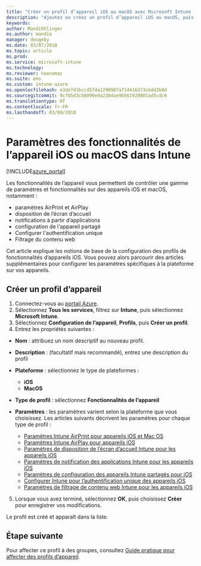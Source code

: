 ```yaml
---
title: "Créer un profil d’appareil iOS ou macOS avec Microsoft Intune - Azure | Microsoft Docs"
description: "Ajoutez ou créez un profil d’appareil iOS ou macOS, puis configurez les paramètres pour AirPrint, AirPlay, disposition de l’écran d’accueil, notifications des applications, appareil partagé, authentification unique et paramètres de filtre de contenu web dans Microsoft Intune"
keywords: 
author: MandiOhlinger
ms.author: mandia
manager: dougeby
ms.date: 03/07/2018
ms.topic: article
ms.prod: 
ms.service: microsoft-intune
ms.technology: 
ms.reviewer: heenamac
ms.suite: ems
ms.custom: intune-azure
ms.openlocfilehash: e3de7d1bccd57da1290987a714416373cbdd2b0d
ms.sourcegitcommit: 9cf05d3cb8099e4a238dae9b561920801ad5cdc6
ms.translationtype: HT
ms.contentlocale: fr-FR
ms.lasthandoff: 03/09/2018
---
```

# <a name="add-ios-or-macos-device-feature-settings-in-intune"></a>Paramètres des fonctionnalités de l’appareil iOS ou macOS dans Intune

[!INCLUDE[azure_portal](./includes/azure_portal.md)]

Les fonctionnalités de l’appareil vous permettent de contrôler une gamme de paramètres et fonctionnalités sur des appareils iOS et macOS, notamment :

- paramètres AirPrint et AirPlay
- disposition de l’écran d’accueil
- notifications à partir d’applications
- configuration de l'appareil partagé
- Configurer l'authentification unique
- Filtrage du contenu web

Cet article explique les notions de base de la configuration des profils de fonctionnalités d’appareils iOS. Vous pouvez alors parcourir des articles supplémentaires pour configurer les paramètres spécifiques à la plateforme sur vos appareils.

## <a name="create-a-device-profile"></a>Créer un profil d’appareil

1. Connectez-vous au [portail Azure](https://portal.azure.com).
2. Sélectionnez **Tous les services**, filtrez sur **Intune**, puis sélectionnez **Microsoft Intune**.
3. Sélectionnez **Configuration de l’appareil**, **Profils**, puis **Créer un profil**.
4. Entrez les propriétés suivantes :

  - **Nom** : attribuez un nom descriptif au nouveau profil.
  - **Description** : (facultatif mais recommandé), entrez une description du profil
  - **Plateforme** : sélectionnez le type de plateformes :
    - **iOS**
    - **MacOS**
  - **Type de profil** : sélectionnez **Fonctionnalités de l’appareil**
  - **Paramètres** : les paramètres varient selon la plateforme que vous choisissez. Les articles suivants décrivent les paramètres pour chaque type de profil :

    - [Paramètres Intune AirPrint pour appareils iOS et Mac OS](air-print-settings-ios-macos.md)
    - [Paramètres Intune AirPlay pour appareils iOS](airplay-settings-ios.md)
    - [Paramètres de disposition de l’écran d’accueil Intune pour les appareils iOS](home-screen-settings-ios.md)
    - [Paramètres de notification des applications Intune pour les appareils iOS](app-notification-settings-ios.md)
    - [Paramètres de configuration des appareils Intune partagés pour iOS](shared-device-settings-ios.md)
    - [Configurer Intune pour l’authentification unique des appareils iOS](sso-ios.md)
    - [Paramètres de filtrage de contenu web Intune pour les appareils iOS](web-content-filter-settings-ios.md)

5. Lorsque vous avez terminé, sélectionnez **OK**, puis choisissez **Créer** pour enregistrer vos modifications.

Le profil est créé et apparaît dans la liste.

## <a name="next-step"></a>Étape suivante

Pour affecter ce profil à des groupes, consultez [Guide pratique pour affecter des profils d’appareil](device-profile-assign.md).